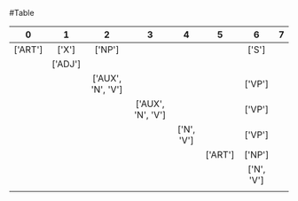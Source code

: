 
#Table

|0|1|2|3|4|5|6|7|
|:-:|:-:|:-:|:-:|:-:|:-:|:-:|:-:
|['ART']|['X']|['NP']||||['S']|
||['ADJ']||||||
|||['AUX', 'N', 'V']||||['VP']|
||||['AUX', 'N', 'V']|||['VP']|
|||||['N', 'V']||['VP']|
||||||['ART']|['NP']|
|||||||['N', 'V']|
||||||||
